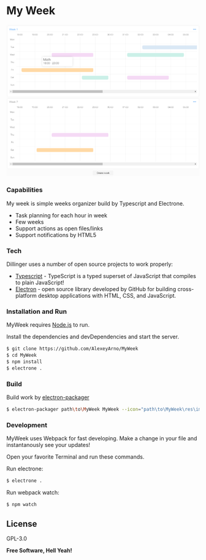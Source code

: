 # My Week

![](https://raw.githubusercontent.com/AlexeyArno/MyWeek/dev/res/images/Screenshot.png)
### Сapabilities
My week is simple weeks organizer build by Typescript and Electrone.

  - Task planning for each hour in week
  - Few weeks
  - Support actions as open files/links
  - Support notifications by HTML5



### Tech

Dillinger uses a number of open source projects to work properly:

* [Typescript](http://www.typescriptlang.org/) - TypeScript is a typed superset of JavaScript that compiles to plain JavaScript!
* [Electron](https://electronjs.org/) -  open source library developed by GitHub for building cross-platform desktop applications with HTML, CSS, and JavaScript.

### Installation and Run

MyWeek requires [Node.js](https://nodejs.org/) to run.

Install the dependencies and devDependencies and start the server.

```sh
$ git clone https://github.com/AlexeyArno/MyWeek
$ cd MyWeek
$ npm install 
$ electrone .
```
### Build

Build work by [electron-packager](https://www.npmjs.com/package/electron-packager)

```sh
$ electron-packager path\to\MyWeek MyWeek --icon="path\to\MyWeek\res\images\logo.ico"
```

### Development

MyWeek uses Webpack for fast developing.
Make a change in your file and instantanously see your updates!

Open your favorite Terminal and run these commands.

Run electrone:
```sh
$ electrone .
```

Run webpack watch:
```sh
$ npm watch
```

License
----

GPL-3.0


**Free Software, Hell Yeah!**

[//]: # (These are reference links used in the body of this note and get stripped out when the markdown processor does its job. There is no need to format nicely because it shouldn't be seen. Thanks SO - http://stackoverflow.com/questions/4823468/store-comments-in-markdown-syntax)

   [node.js]: <http://nodejs.org>
   [Typescript]: <http://www.typescriptlang.org/>
   [Electron]: <https://electronjs.org/>
   [electron-packager]:<https://www.npmjs.com/package/electron-packager>
